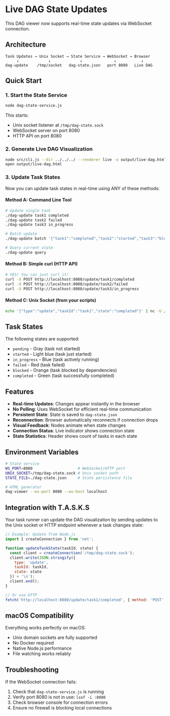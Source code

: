 # Live DAG State Updates

This DAG viewer now supports real-time state updates via WebSocket connection.

## Architecture

```
Task Updates → Unix Socket → State Service → WebSocket → Browser
     ↓             ↓             ↓              ↓           ↓
dag-update    /tmp/socket   dag-state.json   port 8080   Live DAG
```

## Quick Start

### 1. Start the State Service

```bash
node dag-state-service.js
```

This starts:
- Unix socket listener at `/tmp/dag-state.sock`
- WebSocket server on port 8080
- HTTP API on port 8080

### 2. Generate Live DAG Visualization

```bash
node src/cli.js --dir ../../../ --renderer live -o output/live-dag.html
open output/live-dag.html
```

### 3. Update Task States

Now you can update task states in real-time using ANY of these methods:

#### Method A: Command Line Tool
```bash
# Update single task
./dag-update task1 completed
./dag-update task2 failed
./dag-update task3 in_progress

# Batch update
./dag-update batch '{"task1":"completed","task2":"started","task3":"blocked"}'

# Query current state
./dag-update query
```

#### Method B: Simple curl (HTTP API)
```bash
# YES! You can just curl it!
curl -X POST http://localhost:8080/update/task1/completed
curl -X POST http://localhost:8080/update/task2/failed
curl -X POST http://localhost:8080/update/task3/in_progress
```

#### Method C: Unix Socket (from your scripts)
```bash
echo '{"type":"update","taskId":"task1","state":"completed"}' | nc -U /tmp/dag-state.sock
```

## Task States

The following states are supported:
- `pending` - Gray (task not started)
- `started` - Light blue (task just started)
- `in_progress` - Blue (task actively running)
- `failed` - Red (task failed)
- `blocked` - Orange (task blocked by dependencies)
- `completed` - Green (task successfully completed)

## Features

- **Real-time Updates**: Changes appear instantly in the browser
- **No Polling**: Uses WebSocket for efficient real-time communication
- **Persistent State**: State is saved to `dag-state.json`
- **Reconnection**: Browser automatically reconnects if connection drops
- **Visual Feedback**: Nodes animate when state changes
- **Connection Status**: Live indicator shows connection state
- **State Statistics**: Header shows count of tasks in each state

## Environment Variables

```bash
# State service
WS_PORT=8080                    # WebSocket/HTTP port
UNIX_SOCKET=/tmp/dag-state.sock # Unix socket path
STATE_FILE=./dag-state.json     # State persistence file

# HTML generator
dag-viewer --ws-port 8080 --ws-host localhost
```

## Integration with T.A.S.K.S

Your task runner can update the DAG visualization by sending updates to the Unix socket or HTTP endpoint whenever a task changes state:

```javascript
// Example: Update from Node.js
import { createConnection } from 'net';

function updateTaskState(taskId, state) {
  const client = createConnection('/tmp/dag-state.sock');
  client.write(JSON.stringify({
    type: 'update',
    taskId: taskId,
    state: state
  }) + '\n');
  client.end();
}

// Or use HTTP
fetch('http://localhost:8080/update/task1/completed', { method: 'POST' });
```

## macOS Compatibility

Everything works perfectly on macOS:
- Unix domain sockets are fully supported
- No Docker required
- Native Node.js performance
- File watching works reliably

## Troubleshooting

If the WebSocket connection fails:
1. Check that `dag-state-service.js` is running
2. Verify port 8080 is not in use: `lsof -i :8080`
3. Check browser console for connection errors
4. Ensure no firewall is blocking local connections